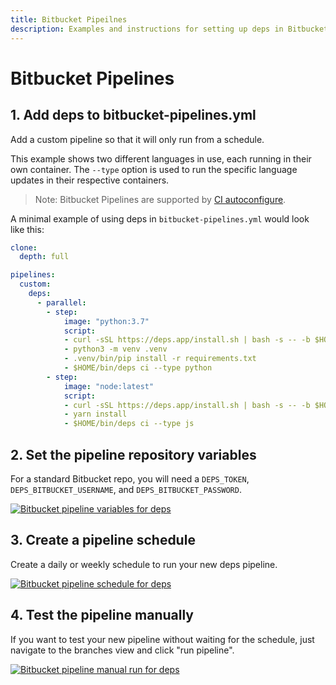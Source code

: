 ```yaml
---
title: Bitbucket Pipeilnes
description: Examples and instructions for setting up deps in Bitbucket Pipelines
---
```


# Bitbucket Pipelines

## 1. Add deps to bitbucket-pipelines.yml

Add a custom pipeline so that it will only run from a schedule.

This example shows two different languages in use,
each running in their own container. The `--type` option is used to run the specific language updates in their respective containers.

> Note: Bitbucket Pipelines are supported by [CI autoconfigure](/ci/#autoconfigure).

A minimal example of using deps in `bitbucket-pipelines.yml` would look like this:

```yaml
clone:
  depth: full

pipelines:
  custom:
    deps:
      - parallel:
        - step:
            image: "python:3.7"
            script:
            - curl -sSL https://deps.app/install.sh | bash -s -- -b $HOME/bin
            - python3 -m venv .venv
            - .venv/bin/pip install -r requirements.txt
            - $HOME/bin/deps ci --type python
        - step:
            image: "node:latest"
            script:
            - curl -sSL https://deps.app/install.sh | bash -s -- -b $HOME/bin
            - yarn install
            - $HOME/bin/deps ci --type js
```

## 2. Set the pipeline repository variables

For a standard Bitbucket repo, you will need a `DEPS_TOKEN`, `DEPS_BITBUCKET_USERNAME`, and `DEPS_BITBUCKET_PASSWORD`.

[![Bitbucket pipeline variables for deps](/assets/img/screenshots/bitbucket-pipeline-variables.png)](/assets/img/screenshots/bitbucket-pipeline-variables.png)

## 3. Create a pipeline schedule

Create a daily or weekly schedule to run your new deps pipeline.

[![Bitbucket pipeline schedule for deps](/assets/img/screenshots/bitbucket-pipeline-schedule.png)](/assets/img/screenshots/bitbucket-pipeline-schedule.png)

## 4. Test the pipeline manually

If you want to test your new pipeline without waiting for the schedule,
just navigate to the branches view and click "run pipeline".

[![Bitbucket pipeline manual run for deps](/assets/img/screenshots/bitbucket-pipeline-manual.png)](/assets/img/screenshots/bitbucket-pipeline-manual.png)
